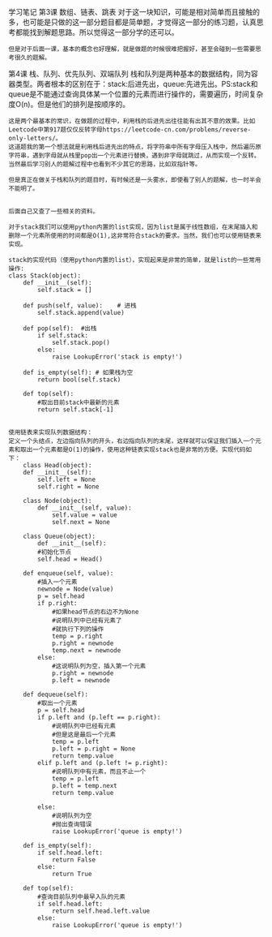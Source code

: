 学习笔记
第3课 数组、链表、跳表
    对于这一块知识，可能是相对简单而且接触的多，也可能是只做的这一部分题目都是简单题，才觉得这一部分的练习题，认真思考都能找到解题思路。所以觉得这一部分学的还可以。

    但是对于后面一课，基本的概念也好理解，就是做题的时候很难把握好，甚至会碰到一些需要思考很久的题解。



第4课 栈、队列、优先队列、双端队列
    栈和队列是两种基本的数据结构，同为容器类型。两者根本的区别在于：stack:后进先出，queue:先进先出。PS:stack和queue是不能通过查询具体某一个位置的元素而进行操作的，需要遍历，时间复杂度O(n)。但是他们的排列是按顺序的。
    
    这是两个最基本的常识，在做题的过程中，利用栈的后进先出往往能有出其不意的效果。比如Leetcode中第917题仅仅反转字母https://leetcode-cn.com/problems/reverse-only-letters/。
    这道题我的第一个想法就是利用栈后进先出的特点，将字符串中所有字母压入栈中，然后遍历原字符串，遇到字母就从栈里pop出一个元素进行替换，遇到非字母就跳过，从而实现一个反转。当然最后学习别人的题解过程中也看到不少其它的思路，比如双指针等。
    
    但是真正在做关于栈和队列的题目时，有时候还是一头雾水，即使看了别人的题解，也一时半会不能明了。


    后面自己又查了一些相关的资料。
    
    对于stack我们可以使用python内置的list实现，因为list是属于线性数组，在末尾插入和删除一个元素所使用的时间都是O(1),这非常符合stack的要求。当然，我们也可以使用链表来实现。

    stack的实现代码（使用python内置的list），实现起来是非常的简单，就是list的一些常用操作:
    class Stack(object):
        def __init__(self):
            self.stack = []

        def push(self, value):    # 进栈
            self.stack.append(value)

        def pop(self):  #出栈
            if self.stack:
                self.stack.pop()
            else:
                raise LookupError('stack is empty!')

        def is_empty(self): # 如果栈为空
            return bool(self.stack)

        def top(self): 
            #取出目前stack中最新的元素
            return self.stack[-1]


    使用链表来实现队列数据结构：
    定义一个头结点，左边指向队列的开头，右边指向队列的末尾，这样就可以保证我们插入一个元素和取出一个元素都是O(1)的操作，使用这种链表实现stack也是非常的方便。实现代码如下：
        class Head(object):
        def __init__(self):
            self.left = None
            self.right = None

        class Node(object):
            def __init__(self, value):
                self.value = value
                self.next = None

        class Queue(object):
            def __init__(self):
            #初始化节点
            self.head = Head()

        def enqueue(self, value):
            #插入一个元素
            newnode = Node(value)
            p = self.head
            if p.right:
                #如果head节点的右边不为None
                #说明队列中已经有元素了
                #就执行下列的操作
                temp = p.right
                p.right = newnode
                temp.next = newnode
            else:
                #这说明队列为空，插入第一个元素
                p.right = newnode
                p.left = newnode

        def dequeue(self):
            #取出一个元素
            p = self.head
            if p.left and (p.left == p.right):
                #说明队列中已经有元素
                #但是这是最后一个元素
                temp = p.left
                p.left = p.right = None
                return temp.value
            elif p.left and (p.left != p.right):
                #说明队列中有元素，而且不止一个
                temp = p.left
                p.left = temp.next
                return temp.value

            else:
                #说明队列为空
                #抛出查询错误
                raise LookupError('queue is empty!')

        def is_empty(self):
            if self.head.left:
                return False
            else:
                return True

        def top(self):
            #查询目前队列中最早入队的元素
            if self.head.left:
                return self.head.left.value
            else:
                raise LookupError('queue is empty!')




